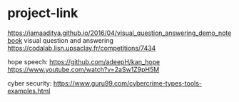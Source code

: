 # project-link
https://iamaaditya.github.io/2016/04/visual_question_answering_demo_notebook  visual question and answering
https://codalab.lisn.upsaclay.fr/competitions/7434

hope speech:
https://github.com/adeepH/kan_hope
https://www.youtube.com/watch?v=2aSw1Z9pH5M



cyber security:
https://www.guru99.com/cybercrime-types-tools-examples.html
